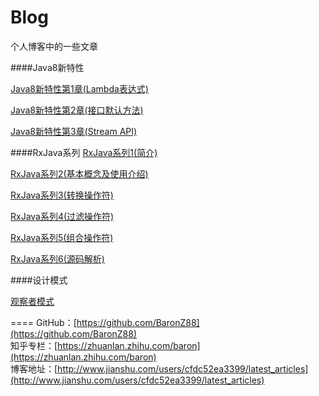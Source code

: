 # Blog
个人博客中的一些文章

####Java8新特性

[Java8新特性第1章(Lambda表达式)](https://github.com/BaronZ88/Blog/blob/master/Java8%E6%96%B0%E7%89%B9%E6%80%A7/Java8%E6%96%B0%E7%89%B9%E6%80%A7%E7%AC%AC1%E7%AB%A0\(Lambda%E8%A1%A8%E8%BE%BE%E5%BC%8F\).md)

[Java8新特性第2章(接口默认方法)](https://github.com/BaronZ88/Blog/blob/master/Java8%E6%96%B0%E7%89%B9%E6%80%A7/Java8%E6%96%B0%E7%89%B9%E6%80%A7%E7%AC%AC2%E7%AB%A0\(%E6%8E%A5%E5%8F%A3%E9%BB%98%E8%AE%A4%E6%96%B9%E6%B3%95\).md)

[Java8新特性第3章(Stream API)](https://github.com/BaronZ88/Blog/blob/master/Java8%E6%96%B0%E7%89%B9%E6%80%A7/Java8%E6%96%B0%E7%89%B9%E6%80%A7%E7%AC%AC3%E7%AB%A0\(Stream%20API\).md)

####RxJava系列
[RxJava系列1(简介)](https://github.com/BaronZ88/Blog/blob/master/RxJava%E7%B3%BB%E5%88%97/RxJava%E7%B3%BB%E5%88%971\(%E7%AE%80%E4%BB%8B\)/RxJava%E7%B3%BB%E5%88%971\(%E7%AE%80%E4%BB%8B\).md)

[RxJava系列2(基本概念及使用介绍)](https://github.com/BaronZ88/Blog/blob/master/RxJava%E7%B3%BB%E5%88%97/RxJava%E7%B3%BB%E5%88%972\(%E5%9F%BA%E6%9C%AC%E6%A6%82%E5%BF%B5%E5%8F%8A%E4%BD%BF%E7%94%A8%E4%BB%8B%E7%BB%8D\)/RxJava%E7%B3%BB%E5%88%972\(%E5%9F%BA%E6%9C%AC%E6%A6%82%E5%BF%B5%E5%8F%8A%E4%BD%BF%E7%94%A8%E4%BB%8B%E7%BB%8D\).md)

[RxJava系列3(转换操作符)](https://github.com/BaronZ88/Blog/blob/master/RxJava%E7%B3%BB%E5%88%97/RxJava%E7%B3%BB%E5%88%973\(%E8%BD%AC%E6%8D%A2%E6%93%8D%E4%BD%9C%E7%AC%A6\)/RxJava%E7%B3%BB%E5%88%973\(%E8%BD%AC%E6%8D%A2%E6%93%8D%E4%BD%9C%E7%AC%A6\).md)

[RxJava系列4(过滤操作符)](https://github.com/BaronZ88/Blog/blob/master/RxJava%E7%B3%BB%E5%88%97/RxJava%E7%B3%BB%E5%88%974\(%E8%BF%87%E6%BB%A4%E6%93%8D%E4%BD%9C%E7%AC%A6\)/RxJava%E7%B3%BB%E5%88%974\(%E8%BF%87%E6%BB%A4%E6%93%8D%E4%BD%9C%E7%AC%A6\).md)

[RxJava系列5(组合操作符)](https://github.com/BaronZ88/Blog/blob/master/RxJava%E7%B3%BB%E5%88%97/RxJava%E7%B3%BB%E5%88%975\(%E7%BB%84%E5%90%88%E6%93%8D%E4%BD%9C%E7%AC%A6\)/RxJava%E7%B3%BB%E5%88%975\(%E7%BB%84%E5%90%88%E6%93%8D%E4%BD%9C%E7%AC%A6\).md)

[RxJava系列6(源码解析)]()

####设计模式

[观察者模式](https://github.com/BaronZ88/Blog/blob/master/DesignPatterns/ObserverPattern/%E8%A7%82%E5%AF%9F%E8%80%85%E6%A8%A1%E5%BC%8F.md)

====
GitHub：[https://github.com/BaronZ88](https://github.com/BaronZ88)  
知乎专栏：[https://zhuanlan.zhihu.com/baron](https://zhuanlan.zhihu.com/baron)  
博客地址：[http://www.jianshu.com/users/cfdc52ea3399/latest_articles](http://www.jianshu.com/users/cfdc52ea3399/latest_articles)

